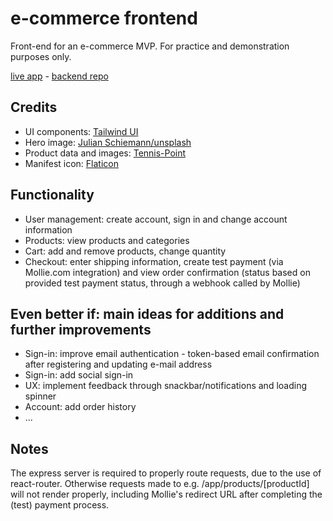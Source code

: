 # e-commerce frontend
Front-end for an e-commerce MVP. For practice and demonstration purposes only. 

[live app](https://freekvandam.nl/ecom) - 
[backend repo](https://github.com/fvd2/ecommerce-backend)

## Credits
* UI components: [Tailwind UI](https://tailwindui.com)
* Hero image: [Julian Schiemann/unsplash](https://unsplash.com/@bonvoyagepictures)
* Product data and images: [Tennis-Point](https://www.tennis-point.nl)
* Manifest icon: [Flaticon](https://www.flaticon.com/premium-icon/tennis_2955205?term=tennis%20racket&page=1&position=1&page=1&position=1&related_id=2955205&origin=tag)  

## Functionality
* User management: create account, sign in and change account information
* Products: view products and categories
* Cart: add and remove products, change quantity
* Checkout: enter shipping information, create test payment (via Mollie.com integration) and view order confirmation (status based on provided test payment status, through a webhook called by Mollie)

## Even better if: main ideas for additions and further improvements
* Sign-in: improve email authentication - token-based email confirmation after registering and updating e-mail address
* Sign-in: add social sign-in
* UX: implement feedback through snackbar/notifications and loading spinner
* Account: add order history
* ...

## Notes
The express server is required to properly route requests, due to the use of react-router. Otherwise requests made to e.g. /app/products/[productId] will not render properly, including Mollie's redirect URL after completing the (test) payment process.     
